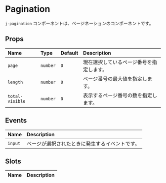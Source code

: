 # Pagination

`j-pagination` コンポーネントは、ページネーションのコンポーネントです。

## Props

|Name|Type|Default|Description|
|:--|:--|:--|:--|
|`page`|`number`|`0`|現在選択しているページ番号を指定します。|
|`length`|`number`|`0`|ページ番号の最大値を指定します。|
|`total-visible`|`number`|`0`|表示するページ番号の数を指定します。|

## Events

|Name|Description|
|:--|:--|
|`input`|ページが選択されたときに発生するイベントです。|

## Slots

|Name|Description|
|:--|:--|
